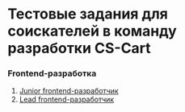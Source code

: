 # Тестовые задания для соискателей в команду разработки CS-Cart
 
### Frontend-разработка

1. [Junior frontend-разработчик](./frontend-developer/001-Junior.md)
1. [Lead frontend-разработчик](./frontend-developer/002-Lead.md)
